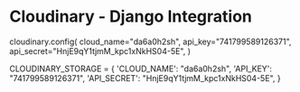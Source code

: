 # Cloudinary - Django Integration
cloudinary.config(
    cloud_name="da6a0h2sh",
    api_key="741799589126371",
    api_secret="HnjE9qY1tjmM_kpc1xNkHS04-5E",
)

CLOUDINARY_STORAGE = {
    'CLOUD_NAME': "da6a0h2sh",
    'API_KEY': "741799589126371",
    'API_SECRET': "HnjE9qY1tjmM_kpc1xNkHS04-5E",
}